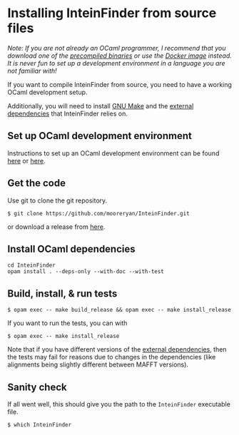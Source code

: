 # Installing InteinFinder from source files

*Note: If you are not already an OCaml programmer, I recommend that you download one of the [precompiled binaries](./installing-precompiled-binaries.md) or use the [Docker image](./installing-with-docker.md) instead.  It is never fun to set up a development environment in a language you are not familiar with!*

If you want to compile InteinFinder from source, you need to have a working OCaml development setup.

Additionally, you will need to install [GNU Make](https://www.gnu.org/software/make/) and the [external dependencies](./installing-external-dependencies.md) that InteinFinder relies on.

## Set up OCaml development environment

Instructions to set up an OCaml development environment can be found [here](https://ocaml.org/learn/tutorials/up_and_running.html) or [here](https://dev.realworldocaml.org/install.html).

## Get the code

Use git to clone the git repository.

```
$ git clone https://github.com/mooreryan/InteinFinder.git
```

or download a release from [here](https://github.com/mooreryan/InteinFinder/releases).

## Install OCaml dependencies

```
cd InteinFinder
opam install . --deps-only --with-doc --with-test
```

## Build, install, & run tests

```
$ opam exec -- make build_release && opam exec -- make install_release
```

If you want to run the tests, you can with

```
$ opam exec -- make install_release
```

Note that if you have different versions of the [external dependencies](./installing-external-dependencies.md), then the tests may fail for reasons due to changes in the dependencies (like alignments being slightly different between MAFFT versions).

## Sanity check

If all went well, this should give you the path to the `InteinFinder` executable file.

```
$ which InteinFinder
```
